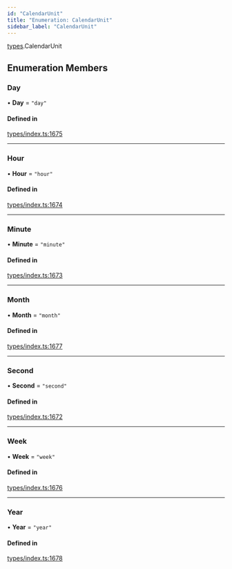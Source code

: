 ```yaml
---
id: "CalendarUnit"
title: "Enumeration: CalendarUnit"
sidebar_label: "CalendarUnit"
---
```


[types](../../../modules/Types/Types.md).CalendarUnit

## Enumeration Members

### Day

• **Day** = ``"day"``

#### Defined in

[types/index.ts:1675](https://github.com/PolymeshAssociation/polymesh-sdk/blob/2d3ac2aea/src/types/index.ts#L1675)

___

### Hour

• **Hour** = ``"hour"``

#### Defined in

[types/index.ts:1674](https://github.com/PolymeshAssociation/polymesh-sdk/blob/2d3ac2aea/src/types/index.ts#L1674)

___

### Minute

• **Minute** = ``"minute"``

#### Defined in

[types/index.ts:1673](https://github.com/PolymeshAssociation/polymesh-sdk/blob/2d3ac2aea/src/types/index.ts#L1673)

___

### Month

• **Month** = ``"month"``

#### Defined in

[types/index.ts:1677](https://github.com/PolymeshAssociation/polymesh-sdk/blob/2d3ac2aea/src/types/index.ts#L1677)

___

### Second

• **Second** = ``"second"``

#### Defined in

[types/index.ts:1672](https://github.com/PolymeshAssociation/polymesh-sdk/blob/2d3ac2aea/src/types/index.ts#L1672)

___

### Week

• **Week** = ``"week"``

#### Defined in

[types/index.ts:1676](https://github.com/PolymeshAssociation/polymesh-sdk/blob/2d3ac2aea/src/types/index.ts#L1676)

___

### Year

• **Year** = ``"year"``

#### Defined in

[types/index.ts:1678](https://github.com/PolymeshAssociation/polymesh-sdk/blob/2d3ac2aea/src/types/index.ts#L1678)
